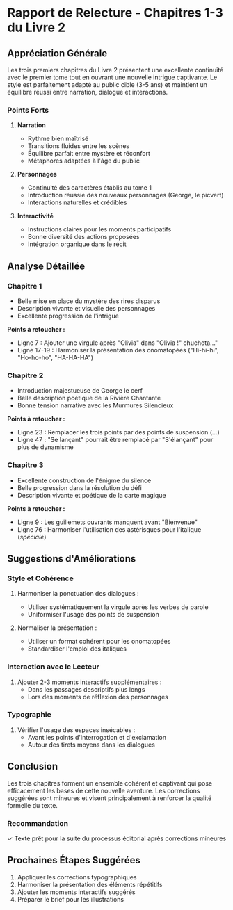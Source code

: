 # Rapport de Relecture - Chapitres 1-3 du Livre 2

## Appréciation Générale

Les trois premiers chapitres du Livre 2 présentent une excellente continuité avec le premier tome tout en ouvrant une nouvelle intrigue captivante. Le style est parfaitement adapté au public cible (3-5 ans) et maintient un équilibre réussi entre narration, dialogue et interactions.

### Points Forts

1. **Narration**
   - Rythme bien maîtrisé
   - Transitions fluides entre les scènes
   - Équilibre parfait entre mystère et réconfort
   - Métaphores adaptées à l'âge du public

2. **Personnages**
   - Continuité des caractères établis au tome 1
   - Introduction réussie des nouveaux personnages (George, le picvert)
   - Interactions naturelles et crédibles

3. **Interactivité**
   - Instructions claires pour les moments participatifs
   - Bonne diversité des actions proposées
   - Intégration organique dans le récit

## Analyse Détaillée

### Chapitre 1
- Belle mise en place du mystère des rires disparus
- Description vivante et visuelle des personnages
- Excellente progression de l'intrigue

**Points à retoucher :**
- Ligne 7 : Ajouter une virgule après "Olivia" dans "Olivia !" chuchota..."
- Ligne 17-19 : Harmoniser la présentation des onomatopées ("Hi-hi-hi", "Ho-ho-ho", "HA-HA-HA")

### Chapitre 2
- Introduction majestueuse de George le cerf
- Belle description poétique de la Rivière Chantante
- Bonne tension narrative avec les Murmures Silencieux

**Points à retoucher :**
- Ligne 23 : Remplacer les trois points par des points de suspension (...)
- Ligne 47 : "Se lançant" pourrait être remplacé par "S'élançant" pour plus de dynamisme

### Chapitre 3
- Excellente construction de l'énigme du silence
- Belle progression dans la résolution du défi
- Description vivante et poétique de la carte magique

**Points à retoucher :**
- Ligne 9 : Les guillemets ouvrants manquent avant "Bienvenue"
- Ligne 76 : Harmoniser l'utilisation des astérisques pour l'italique (*spéciale*)

## Suggestions d'Améliorations

### Style et Cohérence
1. Harmoniser la ponctuation des dialogues :
   - Utiliser systématiquement la virgule après les verbes de parole
   - Uniformiser l'usage des points de suspension

2. Normaliser la présentation :
   - Utiliser un format cohérent pour les onomatopées
   - Standardiser l'emploi des italiques

### Interaction avec le Lecteur
1. Ajouter 2-3 moments interactifs supplémentaires :
   - Dans les passages descriptifs plus longs
   - Lors des moments de réflexion des personnages

### Typographie
1. Vérifier l'usage des espaces insécables :
   - Avant les points d'interrogation et d'exclamation
   - Autour des tirets moyens dans les dialogues

## Conclusion

Les trois chapitres forment un ensemble cohérent et captivant qui pose efficacement les bases de cette nouvelle aventure. Les corrections suggérées sont mineures et visent principalement à renforcer la qualité formelle du texte.

### Recommandation
✓ Texte prêt pour la suite du processus éditorial après corrections mineures

## Prochaines Étapes Suggérées
1. Appliquer les corrections typographiques
2. Harmoniser la présentation des éléments répétitifs
3. Ajouter les moments interactifs suggérés
4. Préparer le brief pour les illustrations